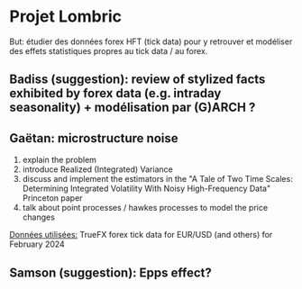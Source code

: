 # Projet Lombric

But: étudier des données forex HFT (tick data) pour y retrouver et modéliser des effets statistiques propres au tick data / au forex.

## Badiss (suggestion): review of stylized facts exhibited by forex data (e.g. intraday seasonality) + modélisation par (G)ARCH ?

## Gaëtan: microstructure noise

1. explain the problem
2. introduce Realized (Integrated) Variance
3. discuss and implement the estimators in the "A Tale of Two Time Scales: Determining Integrated
   Volatility With Noisy High-Frequency Data" Princeton paper
4. talk about point processes / hawkes processes to model the price changes

<u>Données utilisées:</u> TrueFX forex tick data for EUR/USD (and others) for February 2024

## Samson (suggestion): Epps effect?
